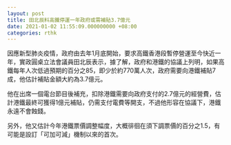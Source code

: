 ```yaml
---
layout: post
title: 田北辰料高鐵停運一年政府或需補貼3.7億元
date: 2021-01-02 11:55:09.000000000 +08:00
categories: rthk
---
```


因應新型肺炎疫情，政府由去年1月底開始，要求高鐵香港段暫停營運至今快近一年，實政圓桌立法會議員田北辰表示，據了解，政府和港鐵的協議上列明，如果高鐵每年人次低過預期的百分之85，即少於約770萬人次，政府需要向港鐵補貼7成，他估計補貼金額大約為3.7億元。

他在出席一個電台節目後補充，扣除港鐵需要向政府支付的2.7億元的經營費，估計港鐵最終可獲得1億元補貼，仍需支付電費等開支，不過他形容在協議下，港鐵永遠不會蝕錢。

另外，他又估計今年港鐵票價調整幅度，大概徘徊在須下調票價的百分之1.5，有可能是設訂「可加可減」機制以來的首次。
